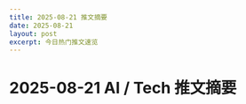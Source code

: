 ```yaml
---
title: 2025-08-21 推文摘要
date: 2025-08-21
layout: post
excerpt: 今日热门推文速览
---
```


# 2025-08-21 AI / Tech 推文摘要

